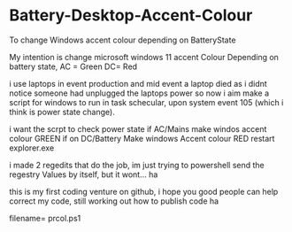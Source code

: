 # Battery-Desktop-Accent-Colour
To change Windows accent colour depending on BatteryState

My intention is change microsoft windows 11 accent Colour Depending on battery state, AC = Green DC= Red 

i use laptops in event production and mid event a laptop died as i didnt notice someone had unplugged the laptops power
so now i aim make a script for windows to run in task schecular, upon system event 105 (which i think is power state change).

i want the scrpt to
check power state 
if AC/Mains make windos accent colour GREEN
if on DC/Battery Make windows Accent colour RED
restart explorer.exe

i made 2 regedits that do the job, im just trying to powershell send the regestry Values by itself, but it wont... ha

this is my first coding venture on github, i hope you good people can help correct my code, still working out how to publish code ha

filename= prcol.ps1